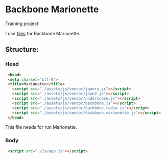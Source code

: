 # Backbone Marionette
Training project

I use [files](https://marionettejs.com/downloads/backbone.marionette.tar.gz) for Backbone Marionette.

## Structure:

### Head
```html
 <head>
 <meta charset="utf-8">
 <title>Marionette</title>
   <script src="./assets/js/vendor/jquery.js"></script>
   <script src="./assets/js/vendor/json2.js"></script>
   <script src="./assets/js/vendor/underscore.js"></script>
   <script src="./assets/js/vendor/backbone.js"></script>
   <script src="./assets/js/vendor/backbone.radio.js"></script>
   <script src="./assets/js/vendor/backbone.marionette.js"></script>
 </head>
```
This file needs for run Marionette.

### Body
```html
 <script src="./js/app.js"></script>

```
